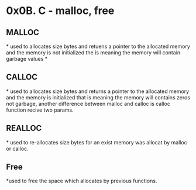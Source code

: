 <h1>0x0B. C - malloc, free</h1>
<h2>MALLOC</h2>
	* used to allocates size bytes and retuens a pointer to the allocated memory and the memory is not initialized the is meaning the memory will contain garbage values *

<h2>CALLOC</h2>
	* used to allocates size bytes and returns a pointer to the allocated memory and the memory is initialized that is meaning the memory will contains zeros not garbage, another difference between malloc and calloc is calloc function recive two params.

<h2>REALLOC</h2>
	* used to re-allocates size bytes for an exist memory was allocat by malloc or calloc.

<h2>Free</h2>
	*used to free the space which allocates by previous functions.
